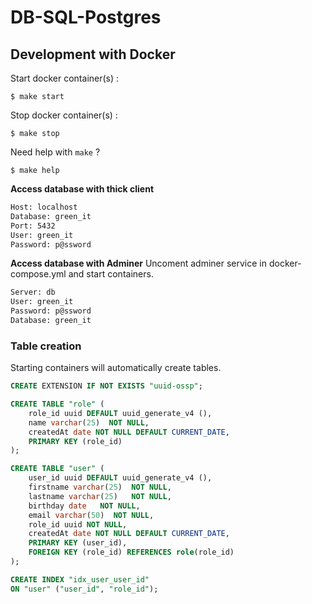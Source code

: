 # DB-SQL-Postgres

## Development with Docker

Start docker container(s) :

```Shell Session
$ make start
```

Stop docker container(s) :

```Shell Session
$ make stop
```

Need help with `make` ?

```Shell Session
$ make help
```

**Access database with thick client**

```bash
Host: localhost
Database: green_it
Port: 5432
User: green_it
Password: p@ssword
```

**Access database with Adminer**
Uncoment adminer service in docker-compose.yml and start containers.

```bash
Server: db
User: green_it
Password: p@ssword
Database: green_it
```

### Table creation

Starting containers will automatically create tables.

```SQL
CREATE EXTENSION IF NOT EXISTS "uuid-ossp";

CREATE TABLE "role" (
    role_id uuid DEFAULT uuid_generate_v4 (),
    name varchar(25)  NOT NULL,
    createdAt date NOT NULL DEFAULT CURRENT_DATE,
    PRIMARY KEY (role_id)
);

CREATE TABLE "user" (
    user_id uuid DEFAULT uuid_generate_v4 (),
    firstname varchar(25)  NOT NULL,
    lastname varchar(25)   NOT NULL,
    birthday date   NOT NULL,
    email varchar(50)  NOT NULL,
    role_id uuid NOT NULL,
    createdAt date NOT NULL DEFAULT CURRENT_DATE,
    PRIMARY KEY (user_id),
    FOREIGN KEY (role_id) REFERENCES role(role_id)
);

CREATE INDEX "idx_user_user_id"
ON "user" ("user_id", "role_id");
```
